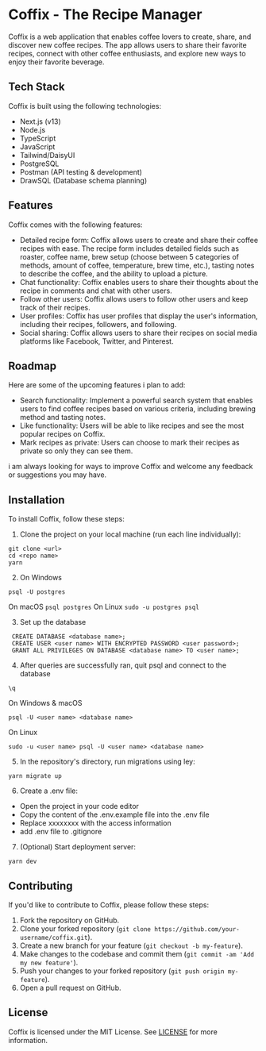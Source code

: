 # Coffix - The Recipe Manager

Coffix is a web application that enables coffee lovers to create, share, and discover new coffee recipes. 
The app allows users to share their favorite recipes, connect with other coffee enthusiasts, and explore new ways to enjoy their favorite beverage.

## Tech Stack

Coffix is built using the following technologies:

- Next.js (v13)
- Node.js
- TypeScript
- JavaScript
- Tailwind/DaisyUI
- PostgreSQL
- Postman (API testing & development)
- DrawSQL (Database schema planning)

## Features

Coffix comes with the following features:

- Detailed recipe form: Coffix allows users to create and share their coffee recipes with ease. The recipe form includes detailed fields such as roaster,     coffee name, brew setup (choose between 5 categories of methods, amount of coffee, temperature, brew time, etc.), tasting notes to describe the coffee,     and the ability to upload a picture.
- Chat functionality: Coffix enables users to share their thoughts about the recipe in comments and chat with other users.
- Follow other users: Coffix allows users to follow other users and keep track of their recipes.
- User profiles: Coffix has user profiles that display the user's information, including their recipes, followers, and following.
- Social sharing: Coffix allows users to share their recipes on social media platforms like Facebook, Twitter, and Pinterest.

## Roadmap

Here are some of the upcoming features i plan to add:

- Search functionality: Implement a powerful search system that enables users to find coffee recipes based on various criteria, including brewing method     and tasting notes.
- Like functionality: Users will be able to like recipes and see the most popular recipes on Coffix.
- Mark recipes as private: Users can choose to mark their recipes as private so only they can see them.

i am always looking for ways to improve Coffix and welcome any feedback or suggestions you may have. 

## Installation

To install Coffix, follow these steps:

1. Clone the project on your local machine (run each line individually): 
  ```
  git clone <url>
  cd <repo name>
  yarn
  ```
     
2. On Windows
  ```
  psql -U postgres
  ```
  On macOS 
   ```psql postgres```
  On Linux 
   ```sudo -u postgres psql```
   
3. Set up the database 
  
  ```
   CREATE DATABASE <database name>;
   CREATE USER <user name> WITH ENCRYPTED PASSWORD <user password>;
   GRANT ALL PRIVILEGES ON DATABASE <database name> TO <user name>;
   ```
4. After queries are successfully ran, quit psql and connect to the database
```
\q
   ```   
On Windows & macOS
```
psql -U <user name> <database name>
   ```
On Linux
```
sudo -u <user name> psql -U <user name> <database name>
```
5. In the repository's directory, run migrations using ley:
```
yarn migrate up
```

6. Create a .env file:
- Open the project in your code editor
- Copy the content of the .env.example file into the .env file
- Replace xxxxxxxx with the access information
- add .env file to .gitignore

7. (Optional) Start deployment server:
```
yarn dev
```

## Contributing

If you'd like to contribute to Coffix, please follow these steps:

1. Fork the repository on GitHub.
2. Clone your forked repository (`git clone https://github.com/your-username/coffix.git`).
3. Create a new branch for your feature (`git checkout -b my-feature`).
4. Make changes to the codebase and commit them (`git commit -am 'Add my new feature'`).
5. Push your changes to your forked repository (`git push origin my-feature`).
6. Open a pull request on GitHub.

## License

Coffix is licensed under the MIT License. See [LICENSE](LICENSE) for more information.
